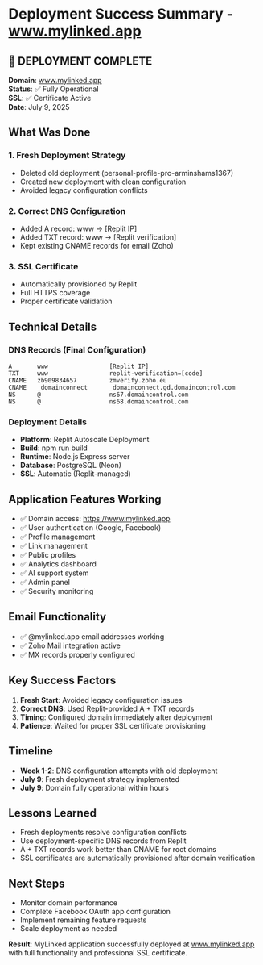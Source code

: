 # Deployment Success Summary - www.mylinked.app

## 🎉 DEPLOYMENT COMPLETE

**Domain**: www.mylinked.app  
**Status**: ✅ Fully Operational  
**SSL**: ✅ Certificate Active  
**Date**: July 9, 2025  

## What Was Done

### 1. Fresh Deployment Strategy
- Deleted old deployment (personal-profile-pro-arminshams1367)
- Created new deployment with clean configuration
- Avoided legacy configuration conflicts

### 2. Correct DNS Configuration
- Added A record: www → [Replit IP]
- Added TXT record: www → [Replit verification]
- Kept existing CNAME records for email (Zoho)

### 3. SSL Certificate
- Automatically provisioned by Replit
- Full HTTPS coverage
- Proper certificate validation

## Technical Details

### DNS Records (Final Configuration)
```
A       www                 [Replit IP]
TXT     www                 replit-verification=[code]
CNAME   zb909834657         zmverify.zoho.eu
CNAME   _domainconnect      _domainconnect.gd.domaincontrol.com
NS      @                   ns67.domaincontrol.com
NS      @                   ns68.domaincontrol.com
```

### Deployment Details
- **Platform**: Replit Autoscale Deployment
- **Build**: npm run build
- **Runtime**: Node.js Express server
- **Database**: PostgreSQL (Neon)
- **SSL**: Automatic (Replit-managed)

## Application Features Working
- ✅ Domain access: https://www.mylinked.app
- ✅ User authentication (Google, Facebook)
- ✅ Profile management
- ✅ Link management
- ✅ Public profiles
- ✅ Analytics dashboard
- ✅ AI support system
- ✅ Admin panel
- ✅ Security monitoring

## Email Functionality
- ✅ @mylinked.app email addresses working
- ✅ Zoho Mail integration active
- ✅ MX records properly configured

## Key Success Factors

1. **Fresh Start**: Avoided legacy configuration issues
2. **Correct DNS**: Used Replit-provided A + TXT records
3. **Timing**: Configured domain immediately after deployment
4. **Patience**: Waited for proper SSL certificate provisioning

## Timeline
- **Week 1-2**: DNS configuration attempts with old deployment
- **July 9**: Fresh deployment strategy implemented
- **July 9**: Domain fully operational within hours

## Lessons Learned
- Fresh deployments resolve configuration conflicts
- Use deployment-specific DNS records from Replit
- A + TXT records work better than CNAME for root domains
- SSL certificates are automatically provisioned after domain verification

## Next Steps
- Monitor domain performance
- Complete Facebook OAuth app configuration
- Implement remaining feature requests
- Scale deployment as needed

**Result**: MyLinked application successfully deployed at www.mylinked.app with full functionality and professional SSL certificate.